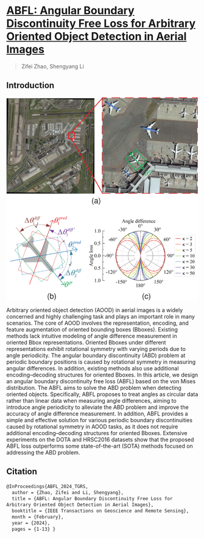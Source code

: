 # [ABFL: Angular Boundary Discontinuity Free Loss for Arbitrary Oriented Object Detection in Aerial Images](https://ieeexplore.ieee.org/document/10443855)

> Zifei Zhao, Shengyang Li

## Introduction

![illustration](ABFL.png)

Arbitrary oriented object detection (AOOD) in aerial images is a widely concerned and highly challenging task and plays an important role in many scenarios. The core of AOOD involves the representation, encoding, and feature augmentation of oriented bounding boxes (Bboxes). Existing methods lack intuitive modeling of angle difference measurement in oriented Bbox representations. Oriented Bboxes under different representations exhibit rotational symmetry with varying periods due to angle periodicity. The angular boundary discontinuity (ABD) problem at periodic boundary positions is caused by rotational symmetry in measuring angular differences. In addition, existing methods also use additional encoding–decoding structures for oriented Bboxes. In this article, we design an angular boundary discontinuity free loss (ABFL) based on the von Mises distribution. The ABFL aims to solve the ABD problem when detecting oriented objects. Specifically, ABFL proposes to treat angles as circular data rather than linear data when measuring angle differences, aiming to introduce angle periodicity to alleviate the ABD problem and improve the accuracy of angle difference measurement. In addition, ABFL provides a simple and effective solution for various periodic boundary discontinuities caused by rotational symmetry in AOOD tasks, as it does not require additional encoding–decoding structures for oriented Bboxes. Extensive experiments on the DOTA and HRSC2016 datasets show that the proposed ABFL loss outperforms some state-of-the-art (SOTA) methods focused on addressing the ABD problem.

## Citation

```
@InProceedings{ABFL_2024_TGRS,
  author = {Zhao, Zifei and Li, Shengyang},
  title = {ABFL: Angular Boundary Discontinuity Free Loss for Arbitrary Oriented Object Detection in Aerial Images},
  booktitle = {IEEE Transactions on Geoscience and Remote Sensing},
  month = {February},
  year = {2024},
  pages = {1-13} }
```
